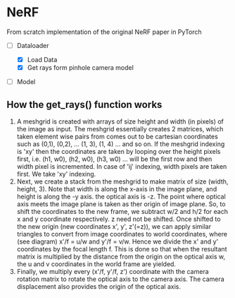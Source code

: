 # NeRF
 From scratch implementation of the original NeRF paper in PyTorch

 - [ ] Dataloader
    - [x] Load Data
    - [x] Get rays form pinhole camera model
- [ ] Model


## How the get_rays() function works
1. A meshgrid is created with arrays of size height and width (in pixels) of the image as input. The meshgrid essentially creates 2 matrices, which taken element wise pairs from comes out to be cartesian coordinates such as (0,1), (0,2), ... (1, 3), (1, 4) ... and so on. If the meshgrid indexing is 'xy' then the coordinates are taken by looping over the height pixels first, i.e. (h1, w0), (h2, w0), (h3, w0) ... will be the first row and then width pixel is incremented. In case of 'ij' indexing, width pixels are taken first. We take 'xy' indexing.
2. Next, we create a stack from the meshgrid to make matrix of size (width, height, 3). Note that width is along the x-axis in the image plane, and height is along the -y axis. the optical axis is -z. The point where optical axis meets the image plane is taken as ther origin of image plane. So, to shift the coordinates to the new frame, we subtract w/2 and h/2 for each x and y coordinate respectively. z need not be shifted. Once shifted to the new origin (new coordinates x', y', z'(=z)), we can apply similar triangles to convert from image coordinates to world coordinates, where (see diagram) x'/f = u/w and y'/f = v/w. Hence we divide the x' and y' coordinates by the focal length f. This is done so that when the resultant matrix is multiplied by the distance from the origin on the optical axis w, the u and v coordinates in the world frame are yielded.
3. Finally, we multiply every (x'/f, y'/f, z') coordinate with the camera rotation matrix to rotate the optical axis to the camera axis. The camera displacement also provides the origin of the optical axis.

